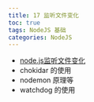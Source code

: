 ```yaml
---
title: 17 监听文件变化
toc: true
tags: NodeJS 基础
categories: NodeJS
---
```


- [node.js监听文件变化](https://juejin.cn/post/6844903824738500622)
- chokidar 的使用
- nodemon 原理等
- watchdog 的使用

